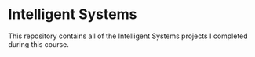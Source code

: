 # Intelligent Systems
This repository contains all of the Intelligent Systems projects I completed during this course.
